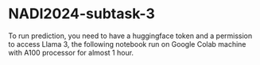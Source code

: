 # NADI2024-subtask-3
To run prediction, you need to have a huggingface token and a permission to access Llama 3, the following notebook run on Google Colab machine with A100 processor for almost 1 hour.
